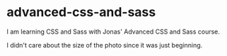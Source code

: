 # advanced-css-and-sass
I am learning CSS and Sass with Jonas' Advanced CSS and Sass course.

I didn't care about the size of the photo since it was just beginning.